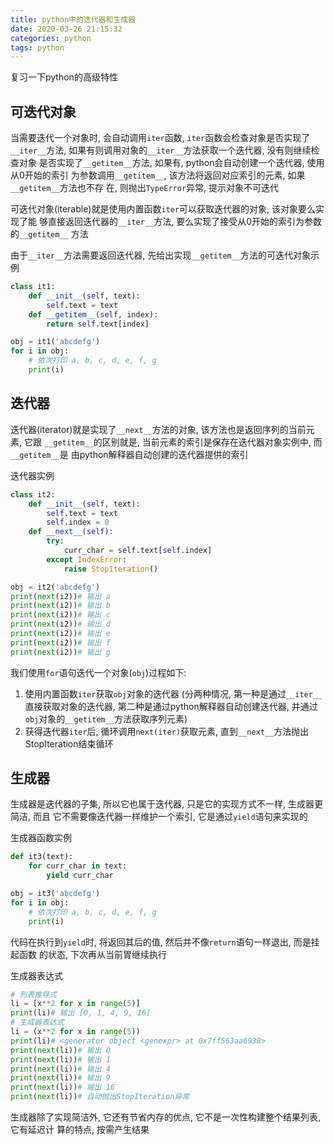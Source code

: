 ```yaml
---
title: python中的迭代器和生成器
date: 2020-03-26 21:15:32
categories: python
tags: python
---
```


复习一下python的高级特性

## 可迭代对象

当需要迭代一个对象时, 会自动调用`iter`函数, `iter`函数会检查对象是否实现了
`__iter__`方法, 如果有则调用对象的`__iter__`方法获取一个迭代器, 没有则继续检查对象
是否实现了`__getitem__`方法, 如果有, python会自动创建一个迭代器, 使用从0开始的索引
为参数调用`__getitem__`, 该方法将返回对应索引的元素, 如果`__getitem__`方法也不存
在, 则抛出`TypeError`异常, 提示对象不可迭代

可迭代对象(iterable)就是使用内置函数`iter`可以获取迭代器的对象, 该对象要么实现了能
够直接返回迭代器的`__iter__`方法, 要么实现了接受从0开始的索引为参数的`__getitem__`
方法

由于`__iter__`方法需要返回迭代器, 先给出实现`__getitem__`方法的可迭代对象示例
```python
class it1:
    def __init__(self, text):
        self.text = text
    def __getitem__(self, index):
        return self.text[index]

obj = it1('abcdefg')
for i in obj:
    # 依次打印 a, b, c, d, e, f, g
    print(i)
```


## 迭代器

迭代器(iterator)就是实现了`__next__`方法的对象, 该方法也是返回序列的当前元素, 它跟
`__getitem__`的区别就是, 当前元素的索引是保存在迭代器对象实例中, 而`__getitem__`是
由python解释器自动创建的迭代器提供的索引

迭代器实例
```python
class it2:
    def __init__(self, text):
        self.text = text
        self.index = 0
    def __next__(self):
        try:
            curr_char = self.text[self.index]
        except IndexError:
            raise StopIteration()

obj = it2('abcdefg')
print(next(i2))# 输出 a
print(next(i2))# 输出 b
print(next(i2))# 输出 c
print(next(i2))# 输出 d
print(next(i2))# 输出 e
print(next(i2))# 输出 f
print(next(i2))# 输出 g
```

我们使用`for`语句迭代一个对象(`obj`)过程如下:
1. 使用内置函数`iter`获取`obj`对象的迭代器 (分两种情况, 第一种是通过`__iter__`直接获取对象的迭代器,
第二种是通过python解释器自动创建迭代器, 并通过`obj`对象的`__getitem__`方法获取序列元素)
2. 获得迭代器`iter`后, 循环调用`next(iter)`获取元素, 直到`__next__`方法抛出StopIteration结束循环


## 生成器

生成器是迭代器的子集, 所以它也属于迭代器, 只是它的实现方式不一样, 生成器更简洁, 而且
它不需要像迭代器一样维护一个索引, 它是通过`yield`语句来实现的

生成器函数实例
```python
def it3(text):
    for curr_char in text:
        yield curr_char

obj = it3('abcdefg')
for i in obj:
    # 依次打印 a, b, c, d, e, f, g
    print(i)

```

代码在执行到`yield`时, 将返回其后的值, 然后并不像`return`语句一样退出, 而是挂起函数
的状态, 下次再从当前胃继续执行

生成器表达式
```python
# 列表推导式
li = [x**2 for x in range(5)]
print(li)# 输出 [0, 1, 4, 9, 16]
# 生成器表达式
li = (x**2 for x in range(5))
print(li)# <generator object <genexpr> at 0x7ff563aa6938>
print(next(li))# 输出 0
print(next(li))# 输出 1
print(next(li))# 输出 4
print(next(li))# 输出 9
print(next(li))# 输出 16
print(next(li))# 自动抛出StopIteration异常
```

生成器除了实现简洁外, 它还有节省内存的优点, 它不是一次性构建整个结果列表, 它有延迟计
算的特点, 按需产生结果
